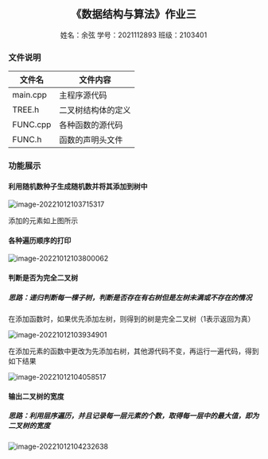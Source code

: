 <h2 align = "center">《数据结构与算法》作业三</h2>

<center>姓名：余弦            学号：2021112893         班级：2103401</center>

### 文件说明

| 文件名   | 文件内容           |
| -------- | ------------------ |
| main.cpp | 主程序源代码       |
| TREE.h   | 二叉树结构体的定义 |
| FUNC.cpp | 各种函数的源代码   |
| FUNC.h   | 函数的声明头文件   |

### 功能展示

#### 利用随机数种子生成随机数并将其添加到树中

![image-20221012103715317](C:\Users\PC\AppData\Roaming\Typora\typora-user-images\image-20221012103715317.png)

添加的元素如上图所示

#### 各种遍历顺序的打印

![image-20221012103800062](C:\Users\PC\AppData\Roaming\Typora\typora-user-images\image-20221012103800062.png)

#### 判断是否为完全二叉树

##### 思路：递归判断每一棵子树，判断是否存在有右树但是左树未满或不存在的情况

在添加函数时，如果优先添加左树，则得到的树是完全二叉树（1表示返回为真）

![image-20221012103934901](C:\Users\PC\AppData\Roaming\Typora\typora-user-images\image-20221012103934901.png)

在添加元素的函数中更改为先添加右树，其他源代码不变，再运行一遍代码，得到如下结果

![image-20221012104058517](C:\Users\PC\AppData\Roaming\Typora\typora-user-images\image-20221012104058517.png)

#### 输出二叉树的宽度

##### 思路：利用层序遍历，并且记录每一层元素的个数，取得每一层中的最大值，即为二叉树的宽度

![image-20221012104232638](C:\Users\PC\AppData\Roaming\Typora\typora-user-images\image-20221012104232638.png)